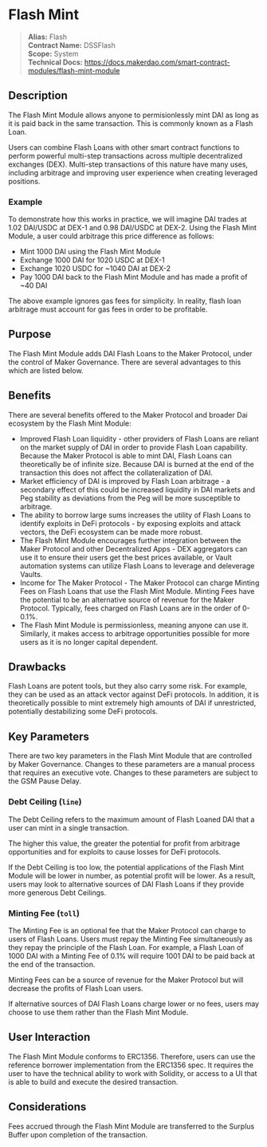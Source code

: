 # Flash Mint

>**Alias:** Flash  
>**Contract Name:** DSSFlash  
>**Scope:** System  
>**Technical Docs:** https://docs.makerdao.com/smart-contract-modules/flash-mint-module  

## Description

The Flash Mint Module allows anyone to permisionlessly mint DAI as long as it is paid back in the same transaction. This is commonly known as a Flash Loan.

Users can combine Flash Loans with other smart contract functions to perform powerful multi-step transactions across multiple decentralized exchanges (DEX). Multi-step transactions of this nature have many uses, including arbitrage and improving user experience when creating leveraged positions.

### Example

To demonstrate how this works in practice, we will imagine DAI trades at 1.02 DAI/USDC at DEX-1 and 0.98 DAI/USDC at DEX-2. Using the Flash Mint Module, a user could arbitrage this price difference as follows:

* Mint 1000 DAI using the Flash Mint Module
* Exchange 1000 DAI for 1020 USDC at DEX-1
* Exchange 1020 USDC for ~1040 DAI at DEX-2
* Pay 1000 DAI back to the Flash Mint Module and has made a profit of ~40 DAI

The above example ignores gas fees for simplicity. In reality, flash loan arbitrage must account for gas fees in order to be profitable.

## Purpose

The Flash Mint Module adds DAI Flash Loans to the Maker Protocol, under the control of Maker Governance. There are several advantages to this which are listed below.

## Benefits

There are several benefits offered to the Maker Protocol and broader Dai ecosystem by the Flash Mint Module:

* Improved Flash Loan liquidity - other providers of Flash Loans are reliant on the market supply of DAI in order to provide Flash Loan capability. Because the Maker Protocol is able to mint DAI, Flash Loans can theoretically be of infinite size. Because DAI is burned at the end of the transaction this does not affect the collateralization of DAI.
* Market efficiency of DAI is improved by Flash Loan arbitrage - a secondary effect of this could be increased liquidity in DAI markets and Peg stability as deviations from the Peg will be more susceptible to arbitrage.
* The ability to borrow large sums increases the utility of Flash Loans to identify exploits in DeFi protocols - by exposing exploits and attack vectors, the DeFi ecosystem can be made more robust.
* The Flash Mint Module encourages further integration between the Maker Protocol and other Decentralized Apps - DEX aggregators can use it to ensure their users get the best prices available, or Vault automation systems can utilize Flash Loans to leverage and deleverage Vaults.
* Income for The Maker Protocol - The Maker Protocol can charge Minting Fees on Flash Loans that use the Flash Mint Module. Minting Fees have the potential to be an alternative source of revenue for the Maker Protocol. Typically, fees charged on Flash Loans are in the order of 0-0.1%.
* The Flash Mint Module is permissionless, meaning anyone can use it. Similarly, it makes access to arbitrage opportunities possible for more users as it is no longer capital dependent.

## Drawbacks

Flash Loans are potent tools, but they also carry some risk. For example, they can be used as an attack vector against DeFi protocols. In addition, it is theoretically possible to mint extremely high amounts of DAI if unrestricted, potentially destabilizing some DeFi protocols.

## Key Parameters

There are two key parameters in the Flash Mint Module that are controlled by Maker Governance. Changes to these parameters are a manual process that requires an executive vote. Changes to these parameters are subject to the GSM Pause Delay.

### Debt Ceiling (`line`)

The Debt Ceiling refers to the maximum amount of Flash Loaned DAI that a user can mint in a single transaction.

The higher this value, the greater the potential for profit from arbitrage opportunities and for exploits to cause losses for DeFi protocols.

If the Debt Ceiling is too low, the potential applications of the Flash Mint Module will be lower in number, as potential profit will be lower. As a result, users may look to alternative sources of DAI Flash Loans if they provide more generous Debt Ceilings.

### Minting Fee (`toll`)

The Minting Fee is an optional fee that the Maker Protocol can charge to users of Flash Loans. Users must repay the Minting Fee simultaneously as they repay the principle of the Flash Loan. For example, a Flash Loan of 1000 DAI with a Minting Fee of 0.1% will require 1001 DAI to be paid back at the end of the transaction.

Minting Fees can be a source of revenue for the Maker Protocol but will decrease the profits of Flash Loan users.

If alternative sources of DAI Flash Loans charge lower or no fees, users may choose to use them rather than the Flash Mint Module.

## User Interaction

The Flash Mint Module conforms to ERC1356. Therefore, users can use the reference borrower implementation from the ERC1356 spec. It requires the user to have the technical ability to work with Solidity, or access to a UI that is able to build and execute the desired transaction.

## Considerations

Fees accrued through the Flash Mint Module are transferred to the Surplus Buffer upon completion of the transaction.
